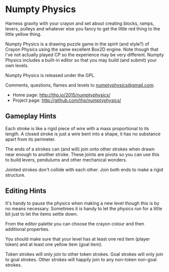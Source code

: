 Numpty Physics
==============

Harness gravity with your crayon and set about creating blocks, ramps, levers,
pulleys and whatever else you fancy to get the little red thing to the little
yellow thing.

Numpty Physics is a drawing puzzle game in the spirit (and style?) of Crayon
Physics using the same excellent Box2D engine. Note though that I've not
actually played CP so the experience may be very different. Numpty Physics
includes a built-in editor so that you may build (and submit) your own levels.

Numpty Physics is released under the GPL.

Comments, questions, flames and levels to numptyphysics@gmail.com.

 * Home page: http://thp.io/2015/numptyphysics/
 * Project page: http://github.com/thp/numptyphysics/


Gameplay Hints
--------------

Each stroke is like a rigid piece of wire with a mass proportional to its
length. A closed stroke is just a wire bent into a shape, it has no substance
apart from its perimeter.

The ends of a strokes can (and will) join onto other strokes when drawn near
enough to another stroke. These joints are pivots so you can use this to build
levers, pendulums and other mechanical wonders.

Jointed strokes don't collide with each other. Join both ends to make a rigid
structure.


Editing Hints
-------------

It's handy to pause the physics when making a new level though this is by no
means necessary. Sometimes it is handy to let the physics run for a little bit
just to let the items settle down.

From the editor palette you can choose the crayon colour and then additional
properties.

You should make sure that your level has at least one red item (player token)
and at least one yellow item (goal item).

Token strokes will only join to other token strokes. Goal strokes will only
join to goal strokes. Other strokes will happily join to any non-token non-goal
strokes.
